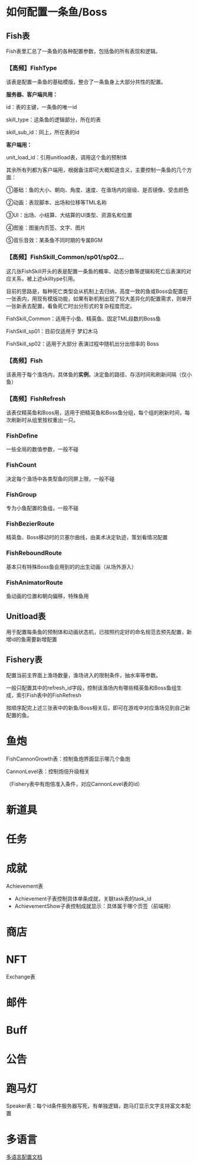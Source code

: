 # 如何配置一条鱼/Boss
## Fish表
Fish表里汇总了一条鱼的各种配置参数，包括鱼的所有表现和逻辑。

### 【高频】FishType
该表是配置一条鱼的基础模版，整合了一条鱼身上大部分共性的配置。

**服务器、客户端共用：**

id：表的主键，一条鱼的唯一id

skill_type：这条鱼的逻辑部分，所在的表

skill_sub_id：同上，所在表的id

**客户端用：**

unit_load_id：引用unitload表，调用这个鱼的预制体

其余所有列都为客户端用，根据备注即可大概知道含义，主要控制一条鱼的几个方面：

①基础：鱼的大小、朝向、角度、速度、在渔场内的层级、是否镜像、受击颜色

②动画：表现脚本、出场和位移等TML名称

③UI：出场、小结算、大结算的UI类型、资源名和位置

④图鉴：图鉴内页签、文字、图片

⑤音乐音效：某条鱼不同时期的专属BGM

### 【高频】FishSkill_Common/sp01/sp02…
这几张FishSkill开头的表是配置一条鱼的概率、动态分数等逻辑和死亡后表演的对应关系，被上述skilltype引用。

目前的思路是，每种死亡类型会从机制上去归纳，高度一致的鱼或Boss会配置在一张表内，用现有模版功能，如果有新机制出现了较大差异化的配置需求，则单开一张新表去配置，看鱼死亡时出分形式的复杂程度而定。

FishSkill_Common：适用于小鱼、精英鱼、固定TML段数的Boss鱼

FishSkill_sp01：目前仅适用于 梦幻木马

FishSkill_sp02：适用于大部分 表演过程中随机出分出倍率的 Boss

### 【高频】Fish
该表用于每个渔场内，具体鱼的**实例**，决定鱼的路径、存活时间和刷新间隔（仅小鱼）

### 【高频】FishRefresh
该表仅精英鱼和Boss用，适用于把精英鱼和Boss鱼分组，每个组的刷新时间，每次刷新时从组里按权重出一只。

### FishDefine
一些全局的数值参数，一般不碰

### FishCount
决定每个渔场中各类型鱼的同屏上限，一般不碰

### FishGroup
专为小鱼配置的鱼组，一般不碰

### FishBezierRoute
精英鱼、Boss移动时的贝塞尔曲线，由美术决定轨迹，策划看情况配置

### FishReboundRoute
基本只有特殊Boss鱼会用到的的出生动画（从场外游入）

### FishAnimatorRoute
鱼动画的位置和朝向偏移，特殊鱼用

## Unitload表
用于配置每条鱼的预制体和动画状态机，已按照约定好的命名规范去预先配置，新增id的鱼需要新增配置

## Fishery表
配置当前主界面上渔场数量，渔场进入的限制条件，抽水率等参数。

一般只配置其中的refresh_id字段，控制该渔场内有哪些精英鱼和Boss鱼组生成，索引Fish表中的FishRefresh



按顺序配完上述三张表中的新鱼/Boss相关后，即可在游戏中对应渔场见到自己新配置的鱼。

# 鱼炮
FishCannonGrowth表：控制鱼炮界面显示哪几个鱼炮

CannonLevel表：控制炮倍升级相关

（Fishery表中有炮倍准入条件，对应CannonLevel表的id）

# 新道具
# 任务
# 成就
Achievement表

+ Achievement子表控制具体单条成就，关联task表的task_id
+ AchievementShow子表控制成就显示：具体属于哪个页签（前端用）

# 商店
# NFT
Exchange表

# 邮件
# Buff
# 公告
# 跑马灯
Speaker表：每个id条件服务器写死，有单独逻辑，跑马灯显示文字支持富文本配置

# 多语言
[多语言配置文档](https://snh48group.yuque.com/sup7t9/driezb/wyvzw59nxo0f8l6f)

